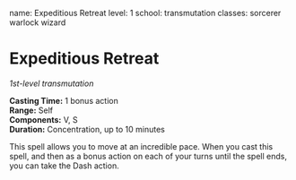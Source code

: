 name: Expeditious Retreat level: 1 school: transmutation classes: sorcerer warlock wizard

# Expeditious Retreat
_1st-level transmutation_

**Casting Time:** 1 bonus action    
**Range:** Self    
**Components:** V, S    
**Duration:** Concentration, up to 10 minutes

This spell allows you to move at an incredible pace. When you cast this spell, and then as a bonus action on each of your turns until the spell ends, you can take the Dash action. 